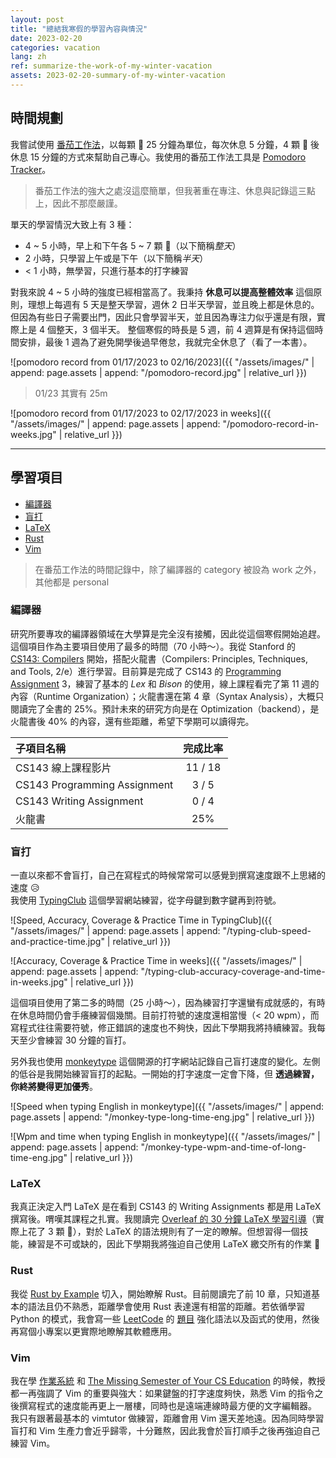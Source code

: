 ```yaml
---
layout: post
title: "總結我寒假的學習內容與情況"
date: 2023-02-20
categories: vacation
lang: zh
ref: summarize-the-work-of-my-winter-vacation
assets: 2023-02-20-summary-of-my-winter-vacation
---
```


## 時間規劃

我嘗試使用 [番茄工作法](https://zh.wikipedia.org/zh-tw/%E7%95%AA%E8%8C%84%E5%B7%A5%E4%BD%9C%E6%B3%95)，以每顆 :tomato: 25 分鐘為單位，每次休息 5 分鐘，4 顆 :tomato: 後休息 15 分鐘的方式來幫助自己專心。我使用的番茄工作法工具是 [Pomodoro Tracker](https://pomodoro-tracker.com/)。
> 番茄工作法的強大之處沒這麼簡單，但我著重在專注、休息與記錄這三點上，因此不那麼嚴謹。

單天的學習情況大致上有 3 種：
- 4 ~ 5 小時，早上和下午各 5 ~ 7 顆 :tomato:（以下簡稱*整天*）
- 2 小時，只學習上午或是下午（以下簡稱*半天*）
- < 1 小時，無學習，只進行基本的打字練習

對我來說 4 ~ 5 小時的強度已經相當高了。我秉持 **休息可以提高整體效率** 這個原則，理想上每週有 5 天是整天學習，週休 2 日半天學習，並且晚上都是休息的。但因為有些日子需要出門，因此只會學習半天，並且因為專注力似乎還是有限，實際上是 4 個整天，3 個半天。
整個寒假的時長是 5 週，前 4 週算是有保持這個時間安排，最後 1 週為了避免開學後過早倦怠，我就完全休息了（看了一本書）。

![pomodoro record from 01/17/2023 to 02/16/2023]({{ "/assets/images/" | append: page.assets | append: "/pomodoro-record.jpg" | relative_url }})
> 01/23 其實有 25m

![pomodoro record from 01/17/2023 to 02/17/2023 in weeks]({{ "/assets/images/" | append: page.assets | append: "/pomodoro-record-in-weeks.jpg" | relative_url }})

---

## 學習項目

- [編譯器](#編譯器)
- [盲打](#盲打)
- [LaTeX](#latex)
- [Rust](#rust)
- [Vim](#vim)

> 在番茄工作法的時間記錄中，除了編譯器的 category 被設為 work 之外，其他都是 personal

### 編譯器

研究所要專攻的編譯器領域在大學算是完全沒有接觸，因此從這個寒假開始追趕。 \
這個項目作為主要項目使用了最多的時間（70 小時～）。我從 Stanford 的 [CS143: Compilers](https://web.stanford.edu/class/cs143/) 開始，搭配火龍書（Compilers: Principles, Techniques, and Tools, 2/e）進行學習。目前算是完成了 CS143 的 [Programming Assignment](https://github.com/Lai-YT/CS143-cool-compiler-assignments) 3，練習了基本的 *Lex* 和 *Bison* 的使用，線上課程看完了第 11 週的內容（Runtime Organization）；火龍書還在第 4 章（Syntax Analysis），大概只閱讀完了全書的 25%。預計未來的研究方向是在 Optimization（backend），是火龍書後 40% 的內容，還有些距離，希望下學期可以讀得完。

| 子項目名稱 | 完成比率 |
|:----------|:--------:|
| CS143 線上課程影片 | 11 / 18 |
| CS143 Programming Assignment | 3 / 5 |
| CS143 Writing Assignment | 0 / 4 |
| 火龍書 | 25% |

### 盲打

一直以來都不會盲打，自己在寫程式的時候常常可以感覺到撰寫速度跟不上思緒的速度 :disappointed_relieved: \
我使用 [TypingClub](https://www.typingclub.com/) 這個學習網站練習，從字母鍵到數字鍵再到符號。

![Speed, Accuracy, Coverage & Practice Time in TypingClub]({{ "/assets/images/" | append: page.assets | append: "/typing-club-speed-and-practice-time.jpg" | relative_url }})

![Accuracy, Coverage & Practice Time in weeks]({{ "/assets/images/" | append: page.assets | append: "/typing-club-accuracy-coverage-and-time-in-weeks.jpg" | relative_url }})

這個項目使用了第二多的時間（25 小時～），因為練習打字還蠻有成就感的，有時在休息時間仍會手癢練習個幾關。目前打符號的速度還相當慢（< 20 wpm），而寫程式往往需要符號，修正錯誤的速度也不夠快，因此下學期我將持續練習。我每天至少會練習 30 分鐘的盲打。

另外我也使用 [monkeytype](https://github.com/monkeytypegame/monkeytype) 這個開源的打字網站記錄自己盲打速度的變化。左側的低谷是我開始練習盲打的起點。一開始的打字速度一定會下降，但 **透過練習，你終將變得更加優秀**。

![Speed when typing English in monkeytype]({{ "/assets/images/" | append: page.assets | append: "/monkey-type-long-time-eng.jpg" | relative_url }})

![Wpm and time when typing English in monkeytype]({{ "/assets/images/" | append: page.assets | append: "/monkey-type-wpm-and-time-of-long-time-eng.jpg" | relative_url }})

### LaTeX

我真正決定入門 LaTeX 是在看到 CS143 的 Writing Assignments 都是用 LaTeX 撰寫後。喟嘆其課程之扎實。我閱讀完 [Overleaf 的 30 分鐘 LaTeX 學習引導](https://www.overleaf.com/learn/latex/Learn_LaTeX_in_30_minutes)（實際上花了 3 顆 :tomato:），對於 LaTeX 的語法規則有了一定的瞭解。但想習得一個技能，練習是不可或缺的，因此下學期我將強迫自己使用 LaTeX 繳交所有的作業 :rocket:

### Rust

我從 [Rust by Example](https://doc.rust-lang.org/stable/rust-by-example/) 切入，開始瞭解 Rust。目前閱讀完了前 10 章，只知道基本的語法且仍不熟悉，距離學會使用 Rust 表達還有相當的距離。若依循學習 Python 的模式，我會寫一些 [LeetCode](https://leetcode.com/) 的 [題目](https://github.com/Lai-YT/leetcode/search?l=rust) 強化語法以及函式的使用，然後再寫個小專案以更實際地瞭解其軟體應用。

### Vim

我在學 [作業系統](https://youtube.com/playlist?list=PLS0SUwlYe8czigQPzgJTH2rJtwm0LXvDX) 和 [The Missing Semester of Your CS Education](https://missing.csail.mit.edu/) 的時候，教授都一再強調了 Vim 的重要與強大：如果鍵盤的打字速度夠快，熟悉 Vim 的指令之後撰寫程式的速度能再更上一層樓，同時也是遠端連線時最方便的文字編輯器。 \
我只有跟著最基本的 vimtutor 做練習，距離會用 Vim 還天差地遠。因為同時學習盲打和 Vim 生產力會近乎歸零，十分難熬，因此我會於盲打順手之後再強迫自己練習 Vim。
